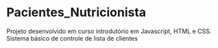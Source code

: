 # Pacientes_Nutricionista
Projeto desenvolvido em curso introdutório em Javascript, HTML e CSS. Sistema básico de controle de lista de clientes
